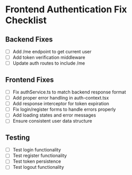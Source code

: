 # Frontend Authentication Fix Checklist

## Backend Fixes
- [ ] Add /me endpoint to get current user
- [ ] Add token verification middleware
- [ ] Update auth routes to include /me

## Frontend Fixes
- [ ] Fix authService.ts to match backend response format
- [ ] Add proper error handling in auth-context.tsx
- [ ] Add response interceptor for token expiration
- [ ] Fix login/register forms to handle errors properly
- [ ] Add loading states and error messages
- [ ] Ensure consistent user data structure

## Testing
- [ ] Test login functionality
- [ ] Test register functionality
- [ ] Test token persistence
- [ ] Test logout functionality
